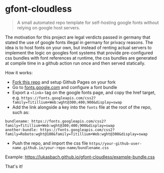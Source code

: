 # gfont-cloudless

> A small automated repo template for self-hosting google fonts without relying on google host servers.

The motivation for this project are legal verdicts passed in germany that stated the
use of google fonts illegal in germany for privacy reasons. The idea is to host fonts
on your own, but instead of renting actual servers to implement the logic on googles
font systems that provide pre-configured css bundles with font references at runtime,
the css bundles are generated at compile time in a github action run once and
then served statically.

How it works:

- [Fork this repo](https://github.com/lukasbach/gfont-cloudless/generate) and setup Github Pages on your fork
- Go to [fonts.google.com](https://fonts.google.com/) and configure a font bundle
- Export a `<link>` tag on the google fonts page, and copy the href target, e.g.
  `https://fonts.googleapis.com/css2?family=Titillium+Web:wght@300;400;900&display=swap`
- Add the link alongside a key into the `fonts` file at the root of the repo, such as:

```
bundlename: https://fonts.googleapis.com/css2?family=Titillium+Web:wght@300;400;900&display=swap
another-bundle: https://fonts.googleapis.com/css2?family=Roboto:wght@100&family=Titillium+Web:wght@300&display=swap
```

- Push the repo, and import the css file `https//your-github-user-name.github.io/your-repo-name/bundlename.css`

Example: https://lukasbach.github.io/gfont-cloudless/example-bundle.css

That's it!
